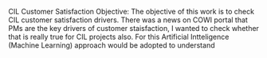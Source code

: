 CIL Customer Satisfaction
Objective:
The objective of this work is to check CIL customer satisfaction drivers. There was a news on COWI portal that PMs are the key drivers of customer staisfaction, I wanted to check whether that is really true for CIL projects also. For this Artificial Intteligence (Machine Learning) approach would be adopted to understand

